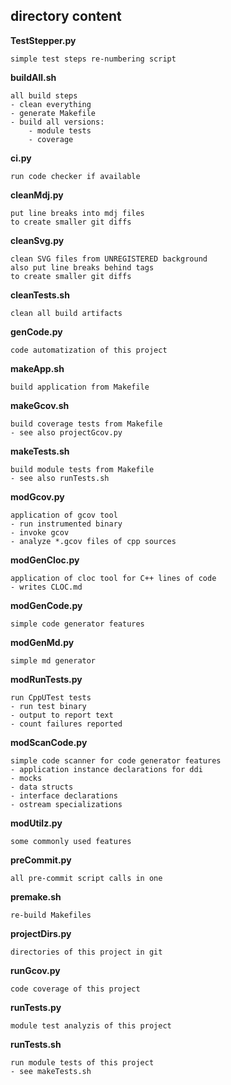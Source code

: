 ## directory content

**TestStepper.py**
```
simple test steps re-numbering script
```

**buildAll.sh**
```
all build steps
- clean everything
- generate Makefile
- build all versions:
    - module tests
    - coverage
```

**ci.py**
```
run code checker if available
```

**cleanMdj.py**
```
put line breaks into mdj files
to create smaller git diffs
```

**cleanSvg.py**
```
clean SVG files from UNREGISTERED background
also put line breaks behind tags
to create smaller git diffs
```

**cleanTests.sh**
```
clean all build artifacts
```

**genCode.py**
```
code automatization of this project
```

**makeApp.sh**
```
build application from Makefile
```

**makeGcov.sh**
```
build coverage tests from Makefile
- see also projectGcov.py
```

**makeTests.sh**
```
build module tests from Makefile
- see also runTests.sh
```

**modGcov.py**
```
application of gcov tool
- run instrumented binary
- invoke gcov
- analyze *.gcov files of cpp sources
```

**modGenCloc.py**
```
application of cloc tool for C++ lines of code
- writes CLOC.md
```

**modGenCode.py**
```
simple code generator features
```

**modGenMd.py**
```
simple md generator
```

**modRunTests.py**
```
run CppUTest tests
- run test binary
- output to report text
- count failures reported
```

**modScanCode.py**
```
simple code scanner for code generator features
- application instance declarations for ddi
- mocks
- data structs
- interface declarations
- ostream specializations
```

**modUtilz.py**
```
some commonly used features
```

**preCommit.py**
```
all pre-commit script calls in one
```

**premake.sh**
```
re-build Makefiles
```

**projectDirs.py**
```
directories of this project in git
```

**runGcov.py**
```
code coverage of this project
```

**runTests.py**
```
module test analyzis of this project
```

**runTests.sh**
```
run module tests of this project
- see makeTests.sh
```
